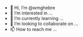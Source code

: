 - 👋 Hi, I’m @wmghebre
- 👀 I’m interested in ...
- 🌱 I’m currently learning ...
- 💞️ I’m looking to collaborate on ...
- 📫 How to reach me ...

<!---
wmghebre/wmghebre is a ✨ special ✨ repository because its `README.md` (this file) appears on your GitHub profile.
You can click the Preview link to take a look at your changes.
--->
